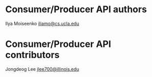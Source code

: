 Consumer/Producer API authors
==================
Ilya Moiseenko	<iliamo@cs.ucla.edu>

Consumer/Producer API contributors
==================
Jongdeog Lee 	<jlee700@illinois.edu>
